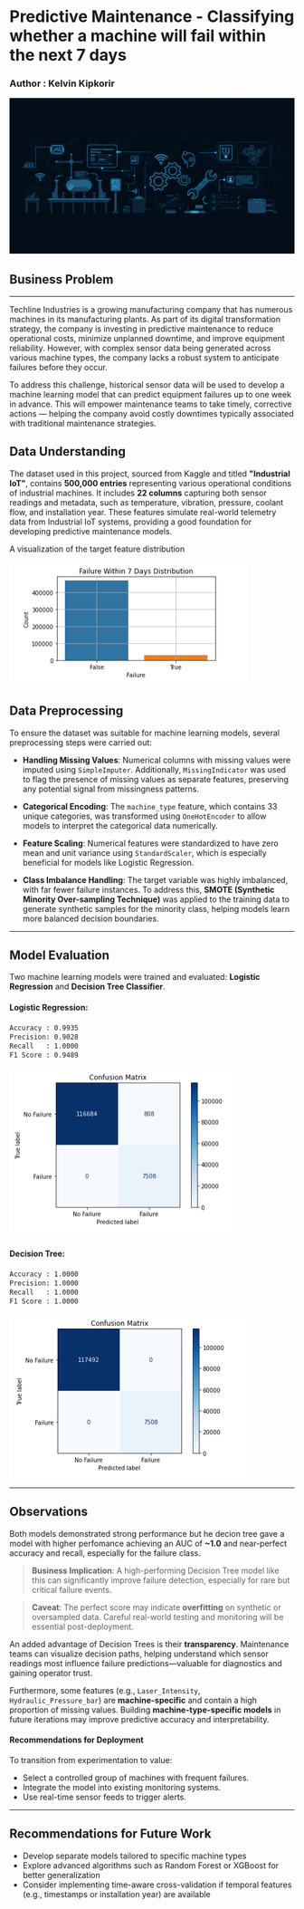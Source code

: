 # Predictive Maintenance - Classifying whether a machine will fail within the next 7 days

### Author : Kelvin Kipkorir

![Predictive Maintenance Overview](images/overview.jpg)

## Business Problem
****
Techline Industries is a growing manufacturing company that has numerous machines in its manufacturing plants. As part of its digital transformation strategy, the company is investing in predictive maintenance to reduce operational costs, minimize unplanned downtime, and improve equipment reliability. However, with complex sensor data being generated across various machine types, the company lacks a robust system to anticipate failures before they occur.

To address this challenge, historical sensor data will be used to develop a machine learning model that can predict equipment failures up to one week in advance. This will empower maintenance teams to take timely, corrective actions — helping the company avoid costly downtimes typically associated with traditional maintenance strategies.

## Data Understanding

The dataset used in this project, sourced from Kaggle and titled **"Industrial IoT"**, contains **500,000 entries** representing various operational conditions of industrial machines. It includes **22 columns** capturing both sensor readings and metadata, such as temperature, vibration, pressure, coolant flow, and installation year. These features simulate real-world telemetry data from Industrial IoT systems, providing a good foundation for developing predictive maintenance models.

A visualization of the target feature distribution

![target](images/failure_dist.PNG)

## Data Preprocessing

To ensure the dataset was suitable for machine learning models, several preprocessing steps were carried out:

- **Handling Missing Values**: Numerical columns with missing values were imputed using `SimpleImputer`. Additionally, `MissingIndicator` was used to flag the presence of missing values as separate features, preserving any potential signal from missingness patterns.

- **Categorical Encoding**: The `machine_type` feature, which contains 33 unique categories, was transformed using `OneHotEncoder` to allow models to interpret the categorical data numerically.

- **Feature Scaling**: Numerical features were standardized to have zero mean and unit variance using `StandardScaler`, which is especially beneficial for models like Logistic Regression.

- **Class Imbalance Handling**: The target variable was highly imbalanced, with far fewer failure instances. To address this, **SMOTE (Synthetic Minority Over-sampling Technique)** was applied to the training data to generate synthetic samples for the minority class, helping models learn more balanced decision boundaries.

---

##  Model Evaluation
Two machine learning models were trained and evaluated: **Logistic Regression** and **Decision Tree Classifier**.

#### Logistic Regression:

    Accuracy : 0.9935
    Precision: 0.9028
    Recall   : 1.0000
    F1 Score : 0.9489
    
![confusion_logistic](images/log.PNG)

#### Decision Tree:
    Accuracy : 1.0000
    Precision: 1.0000
    Recall   : 1.0000
    F1 Score : 1.0000
    
![confusion_dt](images/dt.PNG)

---

##  Observations

Both models demonstrated strong performance but he decion tree gave a model with higher perfomance achieving an AUC of **~1.0** and near-perfect accuracy and recall, especially for the failure class.

>  **Business Implication**: A high-performing Decision Tree model like this can significantly improve failure detection, especially for rare but critical failure events.

>  **Caveat**: The perfect score may indicate **overfitting** on synthetic or oversampled data. Careful real-world testing and monitoring will be essential post-deployment.

An added advantage of Decision Trees is their **transparency**. Maintenance teams can visualize decision paths, helping understand which sensor readings most influence failure predictions—valuable for diagnostics and gaining operator trust.

Furthermore, some features (e.g., `Laser_Intensity`, `Hydraulic_Pressure_bar`) are **machine-specific** and contain a high proportion of missing values. Building **machine-type-specific models** in future iterations may improve predictive accuracy and interpretability.

#### Recommendations for Deployment

To transition from experimentation to value:
 
   - Select a controlled group of machines with frequent failures.  
   - Integrate the model into existing monitoring systems.  
   - Use real-time sensor feeds to trigger alerts.
---

##  Recommendations for Future Work

- Develop separate models tailored to specific machine types  
- Explore advanced algorithms such as Random Forest or XGBoost for better generalization  
- Consider implementing time-aware cross-validation if temporal features (e.g., timestamps or installation year) are available


